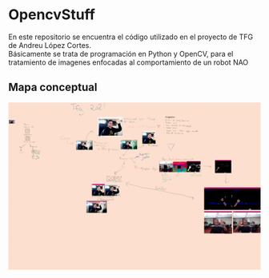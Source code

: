 # OpencvStuff
En este repositorio se encuentra el código utilizado en el proyecto de TFG de Andreu López Cortes. <br>
Básicamente se trata de programación en Python y OpenCV, para el tratamiento de imagenes
enfocadas al comportamiento de un robot NAO

## Mapa conceptual
![alt Mapa conceptual](MapaConcept..png)
